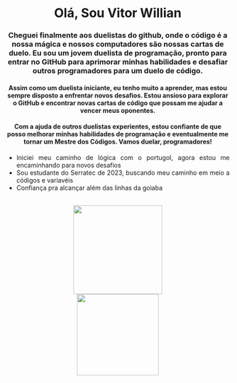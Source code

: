 <div align = "center">
  
# Olá, Sou Vitor Willian

### Cheguei finalmente aos duelistas do github, onde o código é a nossa mágica e nossos computadores são nossas cartas de duelo. Eu sou um jovem duelista de programação, pronto para entrar no GitHub para aprimorar minhas habilidades e desafiar outros programadores para um duelo de código.

#### Assim como um duelista iniciante, eu tenho muito a aprender, mas estou sempre disposto a enfrentar novos desafios. Estou ansioso para explorar o GitHub e encontrar novas cartas de código que possam me ajudar a vencer meus oponentes.

#### Com a ajuda de outros duelistas experientes, estou confiante de que posso melhorar minhas habilidades de programação e eventualmente me tornar um Mestre dos Códigos. Vamos duelar, programadores!
 
 </div>
  
<div align = "justify">
  
- Iniciei meu caminho de lógica com o portugol, agora estou me encaminhando para novos desafios
- Sou estudante do Serratec de 2023, buscando meu caminho em meio a códigos e variavéis
- Confiança pra alcançar além das linhas da goiaba

<br>
<div align = "center">
  <a href="https://github.com/V-Maxxin">
  <img height="200em" src="https://github-readme-stats.vercel.app/api?username=V-Maxxin&show_icons=true&theme=synthwave&include_all_commits=true&count_private=true"/>
 </div> <div align = "center">
  <img height="183.5em" src="https://github-readme-stats.vercel.app/api/top-langs/?username=V-Maxxin&layout=compact&langs_count=168&theme=synthwave"/>
</div>

